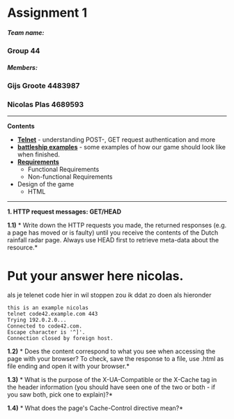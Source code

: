 # Assignment 1

##### Team name:
### Group 44

##### Members:

### Gijs Groote  4483987
### Nicolas Plas 4689593


---
__Contents__
- __[Telnet](https://nl.wikipedia.org/wiki/Telnet)__ - understanding POST-, GET request authentication and more
- __[battleship examples](https://www.google.nl/search?rlz=1C1CHBF_nlNL802NL802&biw=1396&bih=686&tbm=isch&sa=1&ei=8UjxW_PcMo3dwQLgyprwBg&q=battleship+online+game&oq=battleship+online+game&gs_l=img.3..0i19j0i8i30i19.8455.11287..11346...0.0..0.197.1251.19j2......1....1..gws-wiz-img.......0j0i30j35i39j0i67j0i30i19.PfJCffPrXao)__ - some examples of how our game should look like when finished.
- __[Requirements](https://github.com/chauff/Web-Teaching/blob/master/Assignment-1.md)__
  - Functional Requirements
  - Non-functional Requirements
- Design of the game
  - HTML
---

**1. HTTP request messages: GET/HEAD**

**1.1)** *
Write down the HTTP requests you made, the returned responses (e.g. a page has moved or is faulty) until you receive the contents of the Dutch rainfall radar page. Always use HEAD first to retrieve meta-­data about the resource.*

# Put your answer here nicolas.

als je telenet code hier in wil stoppen zou ik ddat zo doen als hieronder
```
this is an example nicolas
telnet code42.example.com 443
Trying 192.0.2.0...
Connected to code42.com.
Escape character is '^]'.
Connection closed by foreign host.
 ```

**1.2)** *
Does the content correspond to what you see when accessing the page with your browser? To check, save the response to a file, use .html as file ending and open it with your browser.*

**1.3)** *
What is the purpose of the X-UA-Compatible or the X-Cache tag in the header information (you should have seen one of the two or both - if you saw both, pick one to explain)?*

**1.4)** *
What does the page's Cache-Control directive mean?*
